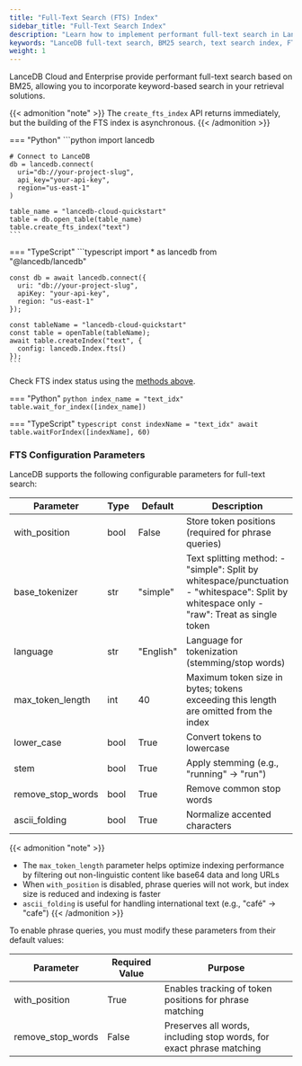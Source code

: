 ```yaml
---
title: "Full-Text Search (FTS) Index"
sidebar_title: "Full-Text Search Index"
description: "Learn how to implement performant full-text search in LanceDB using BM25. Includes configuration options, API examples in Python and TypeScript, and best practices for text search optimization."
keywords: "LanceDB full-text search, BM25 search, text search index, FTS configuration, text tokenization, search optimization, Python TypeScript search API"
weight: 1
---
```


LanceDB Cloud and Enterprise provide performant full-text search based on BM25, allowing you to incorporate keyword-based search in your retrieval solutions.

{{< admonition "note" >}}
The `create_fts_index` API returns immediately, but the building of the FTS index is asynchronous.
{{< /admonition >}}

=== "Python"
    ```python
    import lancedb

    # Connect to LanceDB
    db = lancedb.connect(
      uri="db://your-project-slug",
      api_key="your-api-key",
      region="us-east-1"
    )

    table_name = "lancedb-cloud-quickstart"
    table = db.open_table(table_name)
    table.create_fts_index("text")
    ```

=== "TypeScript"
    ```typescript
    import * as lancedb from "@lancedb/lancedb"

    const db = await lancedb.connect({
      uri: "db://your-project-slug",
      apiKey: "your-api-key",
      region: "us-east-1"
    });

    const tableName = "lancedb-cloud-quickstart"
    const table = openTable(tableName);
    await table.createIndex("text", {
      config: lancedb.Index.fts()
    });
    ```

Check FTS index status using the [methods above](#check-index-status).

=== "Python"
    ```python
    index_name = "text_idx"
    table.wait_for_index([index_name])
    ```

=== "TypeScript"
    ```typescript
    const indexName = "text_idx"
    await table.waitForIndex([indexName], 60)
    ```

### FTS Configuration Parameters

LanceDB supports the following configurable parameters for full-text search:

| Parameter         | Type | Default   | Description                                                                                                                                   |
| ----------------- | ---- | --------- | --------------------------------------------------------------------------------------------------------------------------------------------- |
| with_position     | bool | False      | Store token positions (required for phrase queries)                                                                                           |
| base_tokenizer    | str  | "simple"  | Text splitting method:  - "simple": Split by whitespace/punctuation  - "whitespace": Split by whitespace only  - "raw": Treat as single token |
| language          | str  | "English" | Language for tokenization (stemming/stop words)                                                                                               |
| max_token_length  | int  | 40        | Maximum token size in bytes; tokens exceeding this length are omitted from the index                                                          |
| lower_case        | bool | True      | Convert tokens to lowercase                                                                                                                   |
| stem              | bool | True     | Apply stemming (e.g., "running" → "run")                                                                                                      |
| remove_stop_words | bool | True     | Remove common stop words                                                                                                                      |
| ascii_folding     | bool | True     | Normalize accented characters                                                                                                                 |
{{< admonition "note" >}}
- The `max_token_length` parameter helps optimize indexing performance by filtering out non-linguistic content like base64 data and long URLs
- When `with_position` is disabled, phrase queries will not work, but index size is reduced and indexing is faster
- `ascii_folding` is useful for handling international text (e.g., "café" → "cafe")
{{< /admonition >}}

To enable phrase queries, you must modify these parameters from their default values:

| Parameter         | Required Value | Purpose |
|-------------------|----------------|---------|
| with_position     | True           | Enables tracking of token positions for phrase matching |
| remove_stop_words | False          | Preserves all words, including stop words, for exact phrase matching |